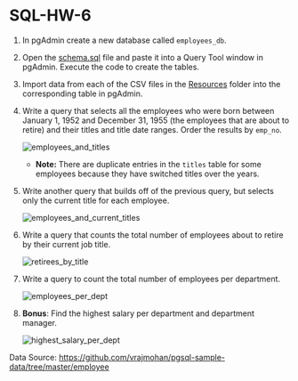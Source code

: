 # SQL-HW-6
1. In pgAdmin create a new database called `employees_db`.

2. Open the [schema.sql](Unsolved/schema.sql) file and paste it into a Query Tool window in pgAdmin. Execute the code to create the tables.

3. Import data from each of the CSV files in the [Resources](Resources) folder into the corresponding table in pgAdmin.

4. Write a query that selects all the employees who were born between January 1, 1952 and December 31, 1955 (the employees that are about to retire) and their titles and title date ranges. Order the results by `emp_no`.
  
   ![employees_and_titles](../../../02-Assignments/06-SQL/01-SQL/Images/employees_and_titles.png)

   - **Note:** There are duplicate entries in the `titles` table for some employees because they have switched titles over the years.

5. Write another query that builds off of the previous query, but selects only the current title for each employee.

   ![employees_and_current_titles](../../../02-Assignments/06-SQL/01-SQL/Images/employees_and_current_titles.png)

6. Write a query that counts the total number of employees about to retire by their current job title.

   ![retirees_by_title](../../../02-Assignments/06-SQL/01-SQL/Images/retirees_by_title.png)

7. Write a query to count the total number of employees per department.

   ![employees_per_dept](../../../02-Assignments/06-SQL/01-SQL/Images/employees_per_dept.png)

8. **Bonus**: Find the highest salary per department and department manager.
   
   ![highest_salary_per_dept](../../../02-Assignments/06-SQL/01-SQL/Images/highest_salary_per_dept.png)

Data Source: https://github.com/vrajmohan/pgsql-sample-data/tree/master/employee
